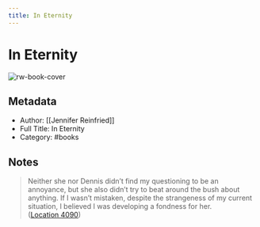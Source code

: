 ```yaml
---
title: In Eternity
---
```

# In Eternity

![rw-book-cover](https://m.media-amazon.com/images/I/81aIRNrpfYL._SY160.jpg)

## Metadata
- Author: [[Jennifer Reinfried]]
- Full Title: In Eternity
- Category: #books

## Notes
> Neither she nor Dennis didn’t find my questioning to be an annoyance, but she also didn’t try to beat around the bush about anything. If I wasn’t mistaken, despite the strangeness of my current situation, I believed I was developing a fondness for her. ([Location 4090](https://readwise.io/to_kindle?action=open&asin=B088P8GCPL&location=4090))

